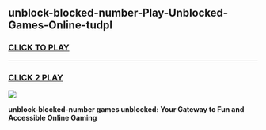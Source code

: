 
## unblock-blocked-number-Play-Unblocked-Games-Online-tudpl
<h3>
<a href="https://premium76.site?title=unblock-blocked-number&ref=25A">CLICK TO PLAY</a></h3>
<hr>

<h3>
<a href="https://premium76.site?title=unblock-blocked-number&ref=25A">CLICK 2 PLAY</a>
  
</h3>

<a href="https://premium76.site?title=unblock-blocked-number&ref=25A"><img src="https://clearcache.store/games.png"></a>


**unblock-blocked-number games unblocked: Your Gateway to Fun and Accessible Online Gaming**
